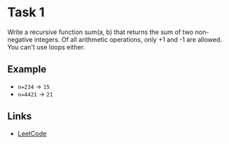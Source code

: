 # Task 1

Write a recursive function sum(a, b) that returns the sum of two non-negative integers.
Of all arithmetic operations, only +1 and -1 are allowed. You can't use loops either.

## Example

- `n=234` -> `15`
- `n=4421` -> `21`

## Links

- [LeetCode](https://leetcode.com/problems/subtract-the-product-and-sum-of-digits-of-an-integer/description/)
